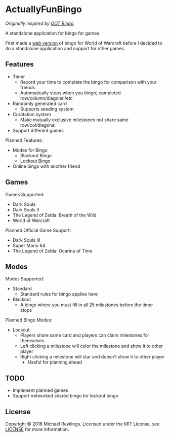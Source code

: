# ActuallyFunBingo

*Originally inspired by [OOT Bingo](http://speedruntools.com/bingo/oot)*.

A standalone application for bingo for games.

First made a [web version](https://mrawlingst.github.io/wow-bingo/) of bingo for World of Warcraft before I decided to do a standalone application and support for other games.

## Features
* Timer
    * Record your time to complete the bingo for comparison with your friends
    * Automatically stops when you *bingo*; completed row/column/diagonal/etc
* Randomly generated card
    * Supports seeding system
* Curatation system
    * Make mutually exclusive milestones not share same row/col/diagonal
* Support different games

Planned Features:
* Modes for Bingo
    * Blackout Bingo
    * Lockout Bingo
* Online bingo with another friend

## Games
Games Supported:
* Dark Souls
* Dark Souls II
* The Legend of Zelda: Breath of the Wild
* World of Warcraft

Planned Official Game Support:
* Dark Souls III
* Super Mario 64
* The Legend of Zelda: Ocarina of Time


## Modes
Modes Supported:
* Standard
    * Standard rules for bingo applies here
* Blackout
    * A bingo where you must fill in all 25 milestones before the timer stops

Planned Bingo Modes:
* Lockout
    * Players share same card and players can claim milestones for themselves
    * Left clicking a milestone will color the milestone and show it to other player
    * Right clicking a milestone will star and doesn't show it to other player
        * Useful for planning ahead

## TODO
* Implement planned games
* Support networked shared bingo for lockout bingo

## License
Copyright &copy; 2018 Michael Rawlings. Licensed under the MIT License, see [LICENSE](LICENSE) for more information.
